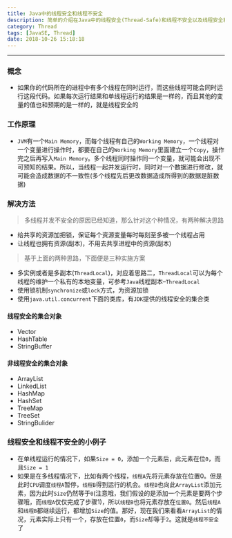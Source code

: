 ```yaml
---
title: Java中的线程安全和线程不安全
description: 简单的介绍在Java中的线程安全(Thread-Safe)和线程不安全以及线程安全和不安全的集合对象，还有一个通俗易懂的小例子
category: Thread
tags: [JavaSE, Thread]
date: 2018-10-26 15:18:18
---
```


-----

### 概念

* 如果你的代码所在的进程中有多个线程在同时运行，而这些线程可能会同时运行这段代码。如果每次运行结果和单线程运行的结果是一样的，而且其他的变量的值也和预期的是一样的，就是线程安全的

### 工作原理

* `JVM`有一个`Main Memory`，而每个线程有自己的`Working Memory`，一个线程对一个变量进行操作时，都要在自己的`Working Memory`里面建立一个`Copy`，操作完之后再写入`Main Memory`。多个线程同时操作同一个变量，就可能会出现不可预知的结果。所以，当线程一起并发运行时，同时对一个数据进行修改，就可能会造成数据的不一致性(多个线程先后更改数据造成所得到的数据是脏数据)

### 解决方法

> 多线程并发不安全的原因已经知道，那么针对这个种情况，有两种解决思路

* 给共享的资源加把锁，保证每个资源变量每时每刻至多被一个线程占用
* 让线程也拥有资源(副本)，不用去共享进程中的资源(副本)

> 基于上面的两种思路，下面便是三种实施方案

* 多实例或者是多副本(`ThreadLocal`)，对应着思路二，`ThreadLocal`可以为每个线程的维护一个私有的本地变量，可参考`Java`线程副本–`ThreadLocal`
* 使用锁机制`synchronize`或`lock`方式，为资源加锁
* 使用`java.util.concurrent`下面的类库，有`JDK`提供的线程安全的集合类

#### 线程安全的集合对象

* Vector
* HashTable
* StringBuffer

#### 非线程安全的集合对象

* ArrayList
* LinkedList
* HashMap
* HashSet
* TreeMap
* TreeSet
* StringBulider

### 线程安全和线程不安全的小例子

* 在单线程运行的情况下，如果`Size = 0`，添加一个元素后，此元素在位`0`，而且`Size = 1`
* 如果是在多线程情况下，比如有两个线程，`线程A`先将元素存放在位置0。但是此时`CPU`调度`线程A`暂停，`线程B`得到运行的机会。`线程B`也向此`ArrayList`添加元素，因为此时`Size`仍然等于`0`(注意哦，我们假设的是添加一个元素是要两个步骤哦，而`线程A`仅仅完成了步骤1)，所以`线程B`也将元素存放在`位置0`。然后`线程A`和`线程B`都继续运行，都增加`Size`的值。那好，现在我们来看看`ArrayList`的情况，元素实际上只有一个，存放在位置`0`，而`Size`却等于`2`。这就是`线程不安全`了